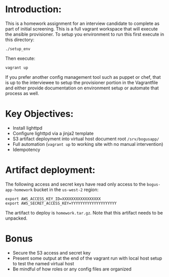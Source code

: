 Introduction:
=============

This is a homework assignment for an interview candidate to
complete as part of initial screening. This is a full vagrant
workspace that will execute the ansible provisioner.  To setup
you environment to run this first execute in this directory:

```shell
./setup_env
```

Then execute:

```shell
vagrant up
```

If you prefer another config management tool such as puppet
or chef, that is up to the interviewee to setup the provisioner
portion in the Vagrantfile and either provide documentation on
environment setup or automate that process as well.

Key Objectives:
===============

* Install lighttpd
* Configure lighttpd via a jinja2 template
* S3 artifact deployment into virtual host document root
  `/srv/bogusapp/`
* Full automation (`vagrant up` to working site with no
  manual intervention)
* Idempotency

Artifact deployment:
====================

The following access and secret keys have read only access
to the `bogus-app-homework` bucket in the `us-west-2` region:

```
export AWS_ACCESS_KEY_ID=XXXXXXXXXXXXXXXXX
export AWS_SECRET_ACCESS_KEY=YYYYYYYYYYYYYYYYYYYY
```

The artifact to deploy is `homework.tar.gz`. Note that this artifact needs to be unpacked.

Bonus
======

* Secure the S3 access and secret key
* Present some output at the end of the vagrant run with
  local host setup to test the named virtual host
* Be mindful of how roles or any config files are organized
